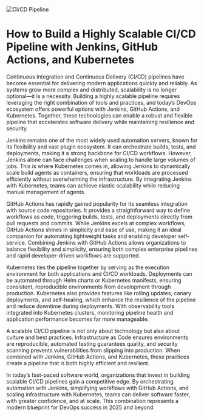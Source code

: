 ![CI/CD Pipeline](https://miro.medium.com/v2/resize:fit:1200/1*WBRCowph3GrOW_-0oiR9RQ.jpeg)

# How to Build a Highly Scalable CI/CD Pipeline with Jenkins, GitHub Actions, and Kubernetes

Continuous Integration and Continuous Delivery (CI/CD) pipelines have become essential for delivering modern applications quickly and reliably. As systems grow more complex and distributed, scalability is no longer optional—it is a necessity. Building a highly scalable pipeline requires leveraging the right combination of tools and practices, and today’s DevOps ecosystem offers powerful options with Jenkins, GitHub Actions, and Kubernetes. Together, these technologies can enable a robust and flexible pipeline that accelerates software delivery while maintaining resilience and security.

Jenkins remains one of the most widely used automation servers, known for its flexibility and vast plugin ecosystem. It can orchestrate builds, tests, and deployments, making it a strong backbone for CI/CD workflows. However, Jenkins alone can face challenges when scaling to handle large volumes of jobs. This is where Kubernetes comes in, allowing Jenkins to dynamically scale build agents as containers, ensuring that workloads are processed efficiently without overwhelming the infrastructure. By integrating Jenkins with Kubernetes, teams can achieve elastic scalability while reducing manual management of agents.

GitHub Actions has rapidly gained popularity for its seamless integration with source code repositories. It provides a straightforward way to define workflows as code, triggering builds, tests, and deployments directly from pull requests and commits. While Jenkins excels at complex workflows, GitHub Actions shines in simplicity and ease of use, making it an ideal companion for automating lightweight tasks and enabling developer self-service. Combining Jenkins with GitHub Actions allows organizations to balance flexibility and simplicity, ensuring both complex enterprise pipelines and rapid developer-driven workflows are supported.

Kubernetes ties the pipeline together by serving as the execution environment for both applications and CI/CD workloads. Deployments can be automated through Helm charts or Kubernetes manifests, ensuring consistent, reproducible environments from development through production. Kubernetes also provides features like rolling updates, canary deployments, and self-healing, which enhance the resilience of the pipeline and reduce downtime during deployments. With observability tools integrated into Kubernetes clusters, monitoring pipeline health and application performance becomes far more manageable.

A scalable CI/CD pipeline is not only about technology but also about culture and best practices. Infrastructure as Code ensures environments are reproducible, automated testing guarantees quality, and security scanning prevents vulnerabilities from slipping into production. When combined with Jenkins, GitHub Actions, and Kubernetes, these practices create a pipeline that is both highly efficient and resilient.

In today’s fast-paced software world, organizations that invest in building scalable CI/CD pipelines gain a competitive edge. By orchestrating automation with Jenkins, simplifying workflows with GitHub Actions, and scaling infrastructure with Kubernetes, teams can deliver software faster, with greater confidence, and at scale. This combination represents a modern blueprint for DevOps success in 2025 and beyond.
